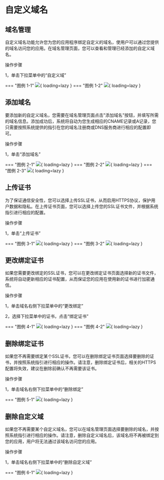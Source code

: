 # 自定义域名

## 域名管理

自定义域名功能允许您为您的应用程序绑定自定义的域名，使用户可以通过您提供的域名访问您的应用。在域名管理页面，您可以查看和管理已经添加的自定义域名。

操作步骤

1，单击下拉菜单中的“自定义域”

=== "图例 1-1"
    ![](https://docs.oauthapp.com/doc_app_domains/1-1.png){ loading=lazy }
=== "图例 1-2"
    ![](https://docs.oauthapp.com/doc_app_domains/1-2.png){ loading=lazy }

## 添加域名

要添加新的自定义域名，您需要在域名管理页面点击"添加域名"按钮，并填写所需的域名信息。添加成功后，系统将自动为您生成相应的CNAME记录或A记录，您只需要按照系统提供的指引在您的域名注册商或DNS服务商进行相应的配置即可。

操作步骤

1，单击“添加域名”

=== "图例 2-1"
    ![](https://docs.oauthapp.com/doc_app_domains/2-1.png){ loading=lazy }
=== "图例 2-2"
    ![](https://docs.oauthapp.com/doc_app_domains/2-2.png){ loading=lazy }
=== "图例 2-3"
    ![](https://docs.oauthapp.com/doc_app_domains/2-3.png){ loading=lazy }

## 上传证书

为了保证通信安全性，您可以选择上传SSL证书，从而启用HTTPS协议，保护用户数据和隐私。在上传证书页面，您可以选择上传您的SSL证书文件，并根据系统指引进行相应的配置。

操作步骤

1，单击“上传证书”

=== "图例 3-1"
    ![](https://docs.oauthapp.com/doc_app_domains/3-1.png){ loading=lazy }
=== "图例 3-2"
    ![](https://docs.oauthapp.com/doc_app_domains/3-2.png){ loading=lazy }

## 更改绑定证书

如果您需要更改绑定的SSL证书，您可以在更改绑定证书页面选择新的证书文件，系统将自动更新相应的证书配置，从而保证您的应用在使用新的证书进行加密通信。

操作步骤

1，单击域名右侧下拉菜单中的“更改绑定”

2，选择下拉菜单中的证书，点击“绑定证书”

=== "图例 4-1"
    ![](https://docs.oauthapp.com/doc_app_domains/4-1.png){ loading=lazy }
=== "图例 4-2"
    ![](https://docs.oauthapp.com/doc_app_domains/4-2.png){ loading=lazy }

## 删除绑定证书

如果您不再需要绑定某个SSL证书，您可以在删除绑定证书页面选择要删除的证书，并按照系统指引进行相应的操作。请注意，删除绑定证书后，相关的HTTPS配置将失效，建议在删除前确认不再需要该证书。

操作步骤

1，单击域名右侧下拉菜单中的“删除绑定”

=== "图例 5-1"
    ![](https://docs.oauthapp.com/doc_app_domains/5-1.png){ loading=lazy }

## 删除自定义域

如果您不再需要某个自定义域名，您可以在域名管理页面选择要删除的域名，并按照系统指引进行相应的操作。请注意，删除自定义域名后，该域名将不再被绑定到您的应用，用户将无法通过该域名访问您的应用。

操作步骤

1，单击域名右侧下拉菜单中的“删除自定义域”

=== "图例 6-1"
    ![](https://docs.oauthapp.com/doc_app_domains/6-1.png){ loading=lazy }
